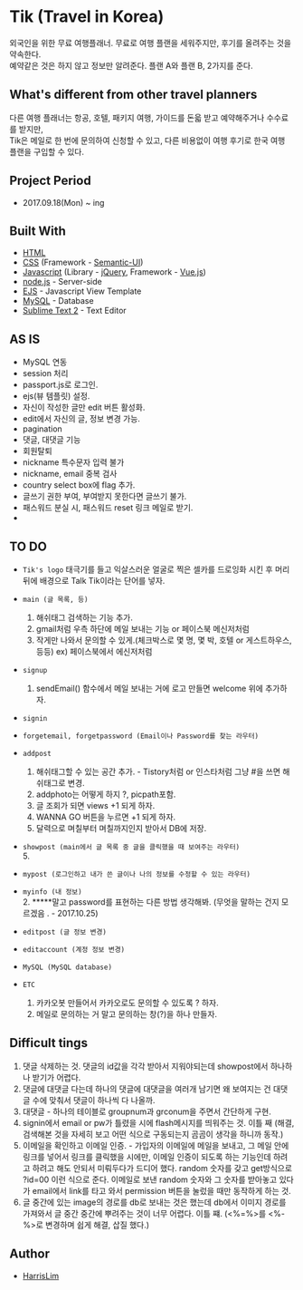 # Tik (Travel in Korea)

외국인을 위한 무료 여행플래너. 무료로 여행 플랜을 세워주지만, 후기를 올려주는 것을 약속한다.<br> 예약같은 것은 하지 않고 정보만 알려준다. 플랜 A와 플랜 B, 2가지를 준다.

## What's different from other travel planners

다른 여행 플래너는 항공, 호텔, 패키지 여행, 가이드를 돈읇 받고 예약해주거나 수수료를 받지만,<br>
Tik은 메일로 한 번에 문의하여 신청할 수 있고, 다른 비용없이 여행 후기로 한국 여행 플랜을 구입할 수 있다.

## Project Period

* 2017.09.18(Mon) ~ ing

## Built With

* [HTML](https://www.w3.org/html/)
* [CSS](https://www.w3.org/Style/CSS/) (Framework - [Semantic-UI](https://semantic-ui.com/))
* [Javascript](https://www.javascript.com/) (Library - [jQuery](https://jquery.com/), Framework - [Vue.js](https://vuejs.org/))
* [node.js](https://nodejs.org/en/) - Server-side
* [EJS](http://www.embeddedjs.com/) - Javascript View Template
* [MySQL](https://www.mysql.com/) - Database
* [Sublime Text 2](http://www.sublimetext.com/2) - Text Editor

## AS IS

* MySQL 연동
* session 처리
* passport.js로 로그인.
* ejs(뷰 템플릿) 설정.
* 자신이 작성한 글만 edit 버튼 활성화.
* edit에서 자신의 글, 정보 변경 가능.
* pagination
* 댓글, 대댓글 기능
* 회원탈퇴
* nickname 특수문자 입력 불가
* nickname, email 중복 검사
* country select box에 flag 추가.
* 글쓰기 권한 부여, 부여받지 못한다면 글쓰기 불가.
* 패스워드 분실 시, 패스워드 reset 링크 메일로 받기.
* 

## TO DO

* `Tik's logo`
	태극기를 들고 익살스러운 얼굴로 찍은 셀카를 드로잉화 시킨 후 머리 뒤에 배경으로 Talk Tik이라는 단어를 넣자.

* `main (글 목록, 등)`<br>
	1. 해쉬태그 검색하는 기능 추가.<br>
	2. gmail처럼 우측 하단에 메일 보내는 기능 or 페이스북 메신저처럼<br>
	3. 작게만 나와서 문의할 수 있게.(체크박스로 몇 명, 몇 박, 호텔 or 게스트하우스, 등등) ex) 페이스북에서 에신저처럼

* `signup`<br>
	1. sendEmail() 함수에서 메일 보내는 거에 로고 만들면 welcome 위에 추가하자.

* `signin`<br>

* `forgetemail, forgetpassword (Email이나 Password를 찾는 라우터)`<br>

* `addpost`<br>
	1. 해쉬태그할 수 있는 공간 추가. - Tistory처럼 or 인스타처럼 그냥 #을 쓰면 해쉬태그로 변경.
	2. addphoto는 어떻게 하지 ?, picpath포함. 
	3. 글 조회가 되면 views +1 되게 하자.
	4. WANNA GO 버튼을 누르면 +1 되게 하자.
	6. 달력으로 며칠부터 며칠까지인지 받아서 DB에 저장.

* `showpost (main에서 글 목록 중 글을 클릭했을 때 보여주는 라우터)`<br>
	5. 

* `mypost (로그인하고 내가 쓴 글이나 나의 정보를 수정할 수 있는 라우터)`<br>

* `myinfo (내 정보)`<br>
	2. *****말고 password를 표현하는 다른 방법 생각해봐. (무엇을 말하는 건지 모르겠음 . - 2017.10.25)

* `editpost (글 정보 변경)`<br>

* `editaccount (계정 정보 변경)`<br>

* `MySQL (MySQL database)`<br>

* `ETC`<br>
	1. 카카오봇 만들어서 카카오로도 문의할 수 있도록 ? 하자.
	2. 메일로 문의하는 거 말고 문의하는 창(?)을 하나 만들자.

## Difficult tings
1. 댓글 삭제하는 것. 댓글의 id값을 각각 받아서 지워야되는데 showpost에서 하나하나 받기가 어렵다.
2. 댓글에 대댓글 다는데 하나의 댓글에 대댓글을 여러개 남기면 왜 보여지는 건 대댓글 수에 맞춰서 댓글이 하나씩 다 나올까. 
3. 대댓글 - 하나의 테이블로 groupnum과 grconum을 주면서 간단하게 구현.
4. signin에서 email or pw가 틀렸을 시에 flash메시지를 띄워주는 것. 이틀 째 (해결, 검색해본 것을 자세히 보고 어떤 식으로 구동되는지 곰곰이 생각을 하니까 동작.)
5. 이메일을 확인하고 이메일 인증. - 가입자의 이메일에 메일을 보내고, 그 메일 안에 링크를 넣어서 링크를 클릭했을 시에만, 이메일 인증이 되도록 하는 기능인데 하려고 하려고 해도 안되서 미뤄두다가 드디어 했다. random 숫자를 갖고 get방식으로 ?id=00 이런 식으로 준다. 이메일로 보낸 random 숫자와 그 숫자를 받아놓고 있다가 email에서 link를 타고 와서 permission 버튼을 눌렀을 때만 동작하게 하는 것.
6. 글 중간에 있는 image의 경로를 db로 보내는 것은 했는데 db에서 이미지 경로를 가져와서 글 중간 중간에 뿌려주는 것이 너무 어렵다. 이틀 쨰. (<%=%>를 <%-%>로 변경하며 쉽게 해결, 삽질 했다.)

## Author

* [HarrisLim](https://github.com/HarrisLim)<br><br>